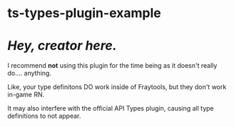 # ts-types-plugin-example

# ***Hey, creator here.***

I recommend **not** using this plugin for the time being as it doesn't really do.... anything.

Like, your type definitons DO work inside of Fraytools, but they don't work in-game RN.

It may also interfere with the official API Types plugin, causing all type definitions to not appear.
